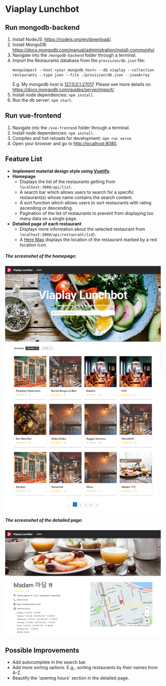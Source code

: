 # Viaplay Lunchbot

## Run mongodb-backend
1. Install NodeJS: https://nodejs.org/en/download/.
2. Install MongoDB: https://docs.mongodb.com/manual/administration/install-community/.
3. Navigate into the `/mongodb-backend` folder through a terminal.
4. Import the Restaurants database from the `provision/db.json` file:
   ```
   mongoimport --host <your_mongodb_host> --db viaplay --collection restaurants --type json --file ./provision/db.json --jsonArray
   ```
   E.g. My mongodb host is [127.0.0.1:27017](127.0.0.1:27017). Please see more details on https://docs.mongodb.com/guides/server/import/.
5. Install node dependencies: `npm install`.
6. Run the db server: `npm start`.

## Run vue-frontend
1. Navigate into the `/vue-frontend` folder through a terminal.
2. Install node dependencies: `npm install`.
3. Compiles and hot-reloads for development: `npm run serve`.
4. Open your browser and go to [http://localhost:8080](http://localhost:8080).

## Feature List
- **Implement material design style using [Vuetify](https://vuetifyjs.com/en/).**
- **Homepage**
    - Displays the list of the restaurants getting from `localhost:3000/api/list`.
    - A search bar which allows users to search for a specific restaurant(s) whose name contains the search content.
    - A sort function which allows users to sort restaurants with rating ascending or descending.
    - Pagination of the list of restaurants to prevent from displaying too many data on a single page.
- **Detailed page of each restaurant**
    - Displays more information about the selected restaurant from `localhost:3000/api/restaurant/{id}`.
    - A [Here Map](https://developer.here.com/develop/javascript-api) displays the location of the restaurant marked by a red location icon.

##### The screenshot of the homepage:
![image](./screenshots/homepage.jpg)

##### The screenshot of the detailed page:
![image](./screenshots/detail_page.jpg)

## Possible Improvements
- Add autocomplete in the search bar.
- Add more sorting options. E.g., sorting restaurants by their names from A-Z.
- Beautify the 'opening hours' section in the detailed page.